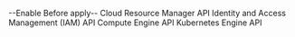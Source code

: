 --Enable Before apply--
Cloud Resource Manager API
Identity and Access Management (IAM) API
Compute Engine API
Kubernetes Engine API